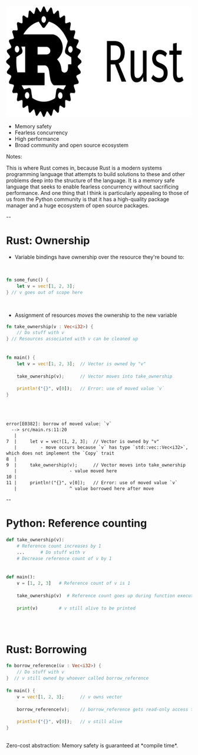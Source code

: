 <img src="external-images/logos/rust-logo-with-text.svg"
     alt="The logo for the Rust language"
     style="height: 300px; max-height: 300px"
     />

- Memory safety
- Fearless concurrency
- High performance
- Broad community and open source ecosystem


Notes:

This is where Rust comes in, because Rust is a modern systems programming
language that attempts to build solutions to these and other problems deep
into the structure of the language. It is a memory safe language that seeks
to enable fearless concurrency without sacrificing performance. And one thing
that I think is particularly appealing to those of us from the Python community
is that it has a high-quality package manager and a huge ecosystem of open
source packages.

--

# Rust: Ownership

- Variable bindings have ownership over the resource they're bound to:
<br/>

```rust
fn some_func() {
    let v = vec![1, 2, 3];
} // v goes out of scope here
```
<br/>

- Assignment of resources *moves* the ownership to the new variable

```rust
fn take_ownership(v : Vec<i32>) {
    // Do stuff with v
} // Resources associated with v can be cleaned up


fn main() {
    let v = vec![1, 2, 3];  // Vector is owned by "v"

    take_ownership(v);      // Vector moves into take_ownership

    println!("{}", v[0]);   // Error: use of moved value `v`
}
```

<br/>
<br/>

```
error[E0382]: borrow of moved value: `v`
  --> src/main.rs:11:20
   |
7  |     let v = vec![1, 2, 3];  // Vector is owned by "v"
   |         - move occurs because `v` has type `std::vec::Vec<i32>`, which does not implement the `Copy` trait
8  |
9  |     take_ownership(v);      // Vector moves into take_ownership
   |                    - value moved here
10 |
11 |     println!("{}", v[0]);   // Error: use of moved value `v`
   |                    ^ value borrowed here after move
```
<fragment/>

--

# Python: Reference counting

```python
def take_ownership(v):
    # Reference count increases by 1
    ...      # Do stuff with v
    # Decrease reference count of v by 1


def main():
    v = [1, 2, 3]   # Reference count of v is 1

    take_ownership(v)  # Reference count goes up during function execution

    print(v)        # v still alive to be printed
```

<br/><br/>

# Rust: Borrowing

```rust
fn borrow_reference(&v : Vec<i32>) {
    // Do stuff with v
}  // v still owned by whoever called borrow_reference

fn main() {
    v = vec![1, 2, 3];      // v owns vector

    borrow_reference(v);    // borrow_reference gets read-only access to vector

    println!("{}", v[0]);   // v still alive
}
```

<br/>
Zero-cost abstraction: Memory safety is guaranteed at *compile time*.
